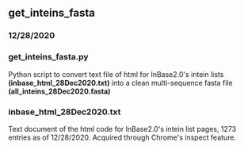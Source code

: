 ## get_inteins_fasta
### 12/28/2020

### get_inteins_fasta.py

Python script to convert text file of html for InBase2.0's intein lists **(inbase_html_28Dec2020.txt)** into a clean multi-sequence fasta file **(all_inteins_28Dec2020.fasta)**

### inbase_html_28Dec2020.txt
Text document of the html code for InBase2.0's intein list pages, 1273 entries as of 12/28/2020.
Acquired through Chrome's inspect feature.
